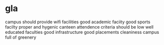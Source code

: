 # gla
campus should provide wifi facilities
good academic faciity
good sports facilty
proper and hygenic canteen
attendence criteria should be low
well educated faculties
good infrastructure
good placements
cleaniness
campus full of greenery

